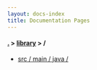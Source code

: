 ```yaml
---
layout: docs-index
title: Documentation Pages
---
```

#### [.](./../index) > [library](./index) > **/**

- [src / main / java / ](src/main/java/)
